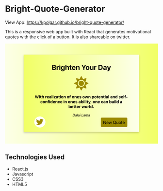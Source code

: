 # Bright-Quote-Generator

View App:
https://kpolgar.github.io/bright-quote-generator/

This is a responsive web app built with React that generates motivational quotes with the click of a button. It is also shareable on twitter.
 
![picture of the app](https://github.com/kpolgar/bright-quote-generator/blob/gh-pages/bright-quote-generator.png)

## Technologies Used
* React.js
* Javascript
* CSS3
* HTML5



